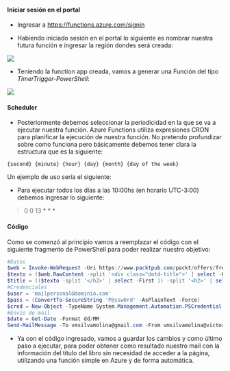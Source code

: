 #### Iniciar sesión en el portal

- Ingresar a https://functions.azure.com/signin

- Habiendo iniciado sesión en el portal lo siguiente es nombrar nuestra futura función e ingresar la región dondes será creada:
<img src="https://bv8lsa-ch3302.files.1drv.com/y3m_tPMQc_2yD2QxUmgEA-Oq9bR9ZEzN7Km_D_-bejZc8sj4H-V5xFg3N1FPFvve1zvNokyPb0fVB_qCvReCeWAlGGf87JqVeallpq4rJpO0zIQI--oqckMlhZ7XQFtTNKusFuFKd9f7-BanU-bov3lin28kC0yVwKbrnDycg91FRs?width=925&amp;height=652&amp;cropmode=none">

- Teniendo la function app creada, vamos a generar una Función del tipo *TimerTrigger-PowerShell*:

<img src="https://bv8nsa-ch3302.files.1drv.com/y3m-3jzL9oQPtnBQlmlhm1hqNcqlMohnu4bNHs1EdLC99x8SaULxN0MQTamO9-SH6Pq5ZgvCMnXZskMvhM0Z-yJj0MkSLdbVDUInNz7KeROkTG7Y4ATpqB4L_XP1IgC9bm_ym9Cme6ioMqNrvwEJgd4KVwgXTrrnuufb49Q5NvtHJY?width=1166&height=573&cropmode=none">

#### Scheduler

- Posteriormente debemos seleccionar la periodicidad en la que se va a ejecutar nuestra función. Azure Functions utiliza expresiones CRON para planificar la ejecución de nuestra función. No pretendo profundizar sobre como funciona pero básicamente debemos tener clara la estructura que es la siguiente:


```
{second} {minute} {hour} {day} {month} {day of the week}
```

Un ejemplo de uso sería el siguiente:

- Para ejecutar todos los días a las 10:00hs (en horario UTC-3:00) debemos ingresar lo siguiente:

>0 0 13 * * *

#### Código

Como se comenzó al principio vamos a reemplazar el código con el siguiente fragmento de PowerShell para poder realizar nuestro objetivo:

```powershell
#Datos
$web = Invoke-WebRequest -Uri https://www.packtpub.com/packt/offers/free-learning -UseBasicParsing
$texto = ($web.RawContent -split '<div class="dotd-title">' | select -Last 1)
$title = (($texto -split '</h2>' | select -First 1) -split '<h2>' | select -Last 1).trim()
#Credenciales
$user = 'mailpersonal@dominio.com'
$pass = (ConvertTo-SecureString 'P@ssw0rd' -AsPlainText -Force)
$cred = New-Object -TypeName System.Management.Automation.PSCredential -ArgumentList $user, $pass
#Envío de mail 
$date = Get-Date -Format dd/MM
Send-MailMessage -To vmsilvamolina@gmail.com -From vmsilvamolina@victorsilva.com.uy -Subject "Packtpub: Libro gratis - $date" -Body $title -SmtpServer smtp.office365.com -UseSsl -Credential $cred -Port 587
```

- Ya con el código ingresado, vamos a guardar los cambios y como último paso a ejecutar, para poder obtener como resultado nuestro mail con la información del título del libro sin necesidad de acceder a la página, utilizando una función simple en Azure y de forma automática.